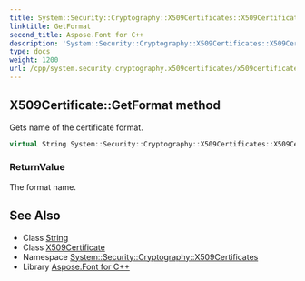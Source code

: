 ```yaml
---
title: System::Security::Cryptography::X509Certificates::X509Certificate::GetFormat method
linktitle: GetFormat
second_title: Aspose.Font for C++
description: 'System::Security::Cryptography::X509Certificates::X509Certificate::GetFormat method. Gets name of the certificate format in C++.'
type: docs
weight: 1200
url: /cpp/system.security.cryptography.x509certificates/x509certificate/getformat/
---
```

## X509Certificate::GetFormat method


Gets name of the certificate format.

```cpp
virtual String System::Security::Cryptography::X509Certificates::X509Certificate::GetFormat() const
```


### ReturnValue

The format name.

## See Also

* Class [String](../../../system/string/)
* Class [X509Certificate](../)
* Namespace [System::Security::Cryptography::X509Certificates](../../)
* Library [Aspose.Font for C++](../../../)
